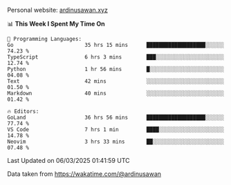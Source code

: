 Personal website: [ardinusawan.xyz](https://ardinusawan.xyz)

<!--START_SECTION:waka-->
📊 **This Week I Spent My Time On** 

```text
💬 Programming Languages: 
Go                       35 hrs 15 mins      ███████████████████░░░░░░   74.23 % 
TypeScript               6 hrs 3 mins        ███░░░░░░░░░░░░░░░░░░░░░░   12.74 % 
Python                   1 hr 56 mins        █░░░░░░░░░░░░░░░░░░░░░░░░   04.08 % 
Text                     42 mins             ░░░░░░░░░░░░░░░░░░░░░░░░░   01.50 % 
Markdown                 40 mins             ░░░░░░░░░░░░░░░░░░░░░░░░░   01.42 % 

🔥 Editors: 
GoLand                   36 hrs 56 mins      ███████████████████░░░░░░   77.74 % 
VS Code                  7 hrs 1 min         ████░░░░░░░░░░░░░░░░░░░░░   14.78 % 
Neovim                   3 hrs 33 mins       ██░░░░░░░░░░░░░░░░░░░░░░░   07.48 % 
```


 Last Updated on 06/03/2025 01:41:59 UTC
<!--END_SECTION:waka-->
Data taken from https://wakatime.com/@ardinusawan

